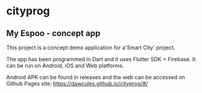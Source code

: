 # cityprog

## My Espoo - concept app

This project is a concept demo application for a'Smart City' project.

The app has been programmed in Dart and it uses Flutter SDK + Firebase. It can be run on Android, iOS and Web platforms.

Android APK can be found in releases and the web can be accessed on Github Pages site: https://dawcules.github.io/cityprog/#/

